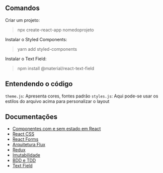 ## Comandos
Criar um projeto:
>npx create-react-app nomedoprojeto

Instalar o Styled Components:
>yarn add styled-components

Instalar o Text Field:
>npm install @material/react-text-field

## Entendendo o código
`theme.js`: Apresenta cores, fontes padrão 
`styles.js`: Aqui pode-se usar os estilos do arquivo acima para personalizar o layout

## Documentações
- [Componentes com e sem estado em React](https://programmingwithmosh.com/javascript/stateful-stateless-components-react/)
- [React CSS](https://www.w3schools.com/react/react_css.asp)
- [React Forms](https://www.w3schools.com/react/react_forms.asp)
- [Arquitetura Flux](https://medium.com/engenharia-arquivei/arquitetura-flux-26a419871ade)
- [Redux](https://redux.js.org/)
- [Imutabilidade](https://blog.rocketseat.com.br/tornando-o-estado-do-redux-imutavel/)
- [BDD e TDD](https://portal.gitnation.org/contents/bdd-and-tdd-in-react)
- [Text Field](https://www.npmjs.com/package/@material/react-text-field)
